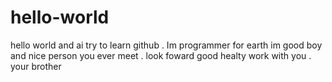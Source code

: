 # hello-world
hello world and ai try to learn github . 
Im programmer for earth 
im good boy and nice person you ever meet .
look foward good healty work with you .
your brother

